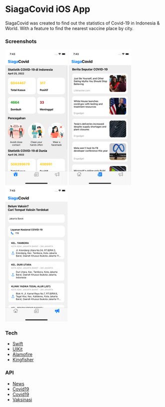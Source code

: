 # SiagaCovid iOS App #
SiagaCovid was created to find out the statistics of Covid-19 in Indonesia & World. With a feature to find the nearest vaccine place by city.

### Screenshots ###
<img src="Screenshots/1.png" width="200"> <img src="Screenshots/2.png" width="200"> <img src="Screenshots/3.png" width="200">

### Tech ###
* [Swift](https://developer.apple.com/swift/)
* [UIKit](https://developer.apple.com/documentation/uikit)
* [Alamofire](https://github.com/Alamofire/Alamofire)
* [Kingfisher](https://github.com/onevcat/Kingfisher)

### API ###
* [News](https://newsapi.org)
* [Covid19](https://data.covid19.go.id/public/api/update.json)
* [Covid19](https://api.covid19api.com/summary)
* [Vaksinasi](https://kipi.covid19.go.id/api/get-faskes-vaksinasi)
